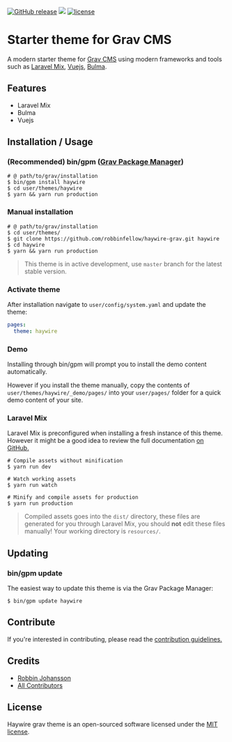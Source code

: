 [![GitHub release](https://img.shields.io/github/release/robbinfellow/haywire-grav.svg?style=flat-square)](https://github.com/robbinfellow/haywire-grav/releases) [![](https://img.shields.io/github/issues-raw/robbinfellow/haywire-grav.svg?style=flat-square)](https://github.com/robbinfellow/haywire-grav/issues) [![license](https://img.shields.io/github/license/robbinfellow/haywire-grav.svg?style=flat-square)](https://github.com/robbinfellow/haywire-grav/blob/master/LICENSE)

# Starter theme for Grav CMS

A modern starter theme for [Grav CMS](https://github.com/getgrav/grav) using modern frameworks and tools such as [Laravel Mix](https://github.com/JeffreyWay/laravel-mix), [Vuejs](https://github.com/vuejs/vue), [Bulma](https://github.com/jgthms/bulma).

## Features

* Laravel Mix
* Bulma
* Vuejs

## Installation / Usage

### (Recommended) bin/gpm ([Grav Package Manager](http://learn.getgrav.org/advanced/grav-gpm))

```shell
# @ path/to/grav/installation
$ bin/gpm install haywire
$ cd user/themes/haywire
$ yarn && yarn run production
```

### Manual installation

```shell
# @ path/to/grav/installation
$ cd user/themes/
$ git clone https://github.com/robbinfellow/haywire-grav.git haywire
$ cd haywire
$ yarn && yarn run production
```

> This theme is in active development, use `master` branch for the latest stable version.

### Activate theme

After installation navigate to `user/config/system.yaml` and update the theme:
``` yaml
pages:
  theme: haywire
```

### Demo

Installing through bin/gpm will prompt you to install the demo content automatically.

However if you install the theme manually, copy the contents of `user/themes/haywire/_demo/pages/` into your `user/pages/` folder for a quick demo content of your site.

### Laravel Mix

Laravel Mix is preconfigured when installing a fresh instance of this theme. However it might be a good idea to review the full documentation [on GitHub.](https://github.com/JeffreyWay/laravel-mix/tree/master/docs#readme)

```shell
# Compile assets without minification
$ yarn run dev

# Watch working assets
$ yarn run watch

# Minify and compile assets for production
$ yarn run production
```

> Compiled assets goes into the `dist/` directory, these files are generated for you through Laravel Mix, you should **not** edit these files manually! Your working directory is `resources/`.

## Updating

### bin/gpm update

The easiest way to update this theme is via the Grav Package Manager:

```shell
$ bin/gpm update haywire
```

## Contribute

If you're interested in contributing, please read the [contribution guidelines.](.github/CONTRIBUTING.md)

## Credits

* [Robbin Johansson](https://github.com/robbinfellow)
* [All Contributors](https://github.com/robbinfellow/haywire-grav/graphs/contributors)

## License

Haywire grav theme is an open-sourced software licensed under the [MIT license](http://opensource.org/licenses/MIT).
